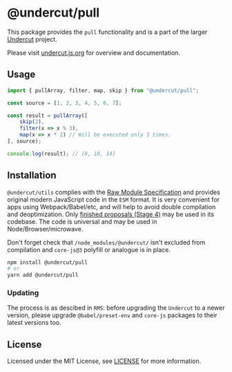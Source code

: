 # @undercut/pull

This package provides the `pull` functionality and is a part of the larger [Undercut](https://github.com/the-spyke/undercut) project.

Please visit [undercut.js.org](https://undercut.js.org) for overview and documentation.

## Usage

```js
import { pullArray, filter, map, skip } from "@undercut/pull";

const source = [1, 2, 3, 4, 5, 6, 7];

const result = pullArray([
    skip(2),
    filter(x => x % 3),
    map(x => x * 2) // Will be executed only 3 times.
], source);

console.log(result); // [8, 10, 14]
```

## Installation

`@undercut/utils` complies with the [Raw Module Specification](https://github.com/the-spyke/rms) and provides original modern JavaScript code in the `ESM` format. It is very convenient for apps using Webpack/Babel/etc, and will help to avoid double compilation and deoptimization. Only [finished proposals (Stage 4)](https://github.com/tc39/proposals/blob/master/finished-proposals.md) may be used in its codebase. The code is universal and may be used in Node/Browser/microwave.

Don't forget check that `/node_modules/@undercut/` isn't excluded from compilation and `core-js@3` polyfill or analogue is in place.

```sh
npm install @undercut/pull
# or
yarn add @undercut/pull
```

### Updating

The process is as descibed in `RMS`: before upgrading the `Undercut` to a newer version, please upgrade `@babel/preset-env` and `core-js` packages to their latest versions too.

## License

Licensed under the MIT License, see [LICENSE](LICENSE) for more information.
